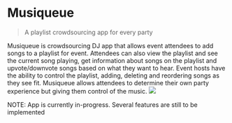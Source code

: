 # Musiqueue
>A playlist crowdsourcing app for every party

Musiqueue is crowdsourcing DJ app that allows event attendees to add songs to a playlist for event. Attendees can also view the playlist and see the current song playing, get information about songs on the playlist and upvote/downvote songs based on what they want to hear. Event hosts have the ability to control the playlist, adding, deleting and reordering songs as they see fit. Musiqueue allows attendees to determine their own party experience but giving them control of the music.
![](demo.gif)


NOTE: App is currently in-progress. Several features are still to be implemented
